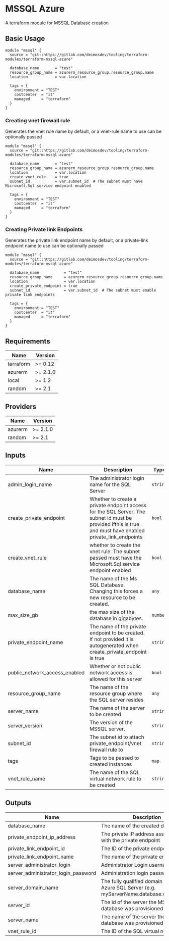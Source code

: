 # MSSQL Azure
A terraform module  for MSSQL Database creation


## Basic Usage 

```hcl
module "mssql" {
  source = "git::https://gitlab.com/deimosdev/tooling/terraform-modules/terraform-mssql-azure"

  database_name       = "test"
  resource_group_name = azurerm_resource_group.resource_group.name
  location            = var.location

  tags = {
    environment = "TEST"
    costcenter  = "it"
    managed     = "terraform"
  }
}
```

### Creating vnet firewall rule
Generates the vnet rule name by default, or a vnet-rule name to use can be optionally passed

```hcl
module "mssql" {
  source = "git::https://gitlab.com/deimosdev/tooling/terraform-modules/terraform-mssql-azure"

  database_name       = "test"
  resource_group_name = azurerm_resource_group.resource_group.name
  location            = var.location
  create_vnet_rule    = true
  subnet_id           = var.subnet_id  # The subnet must have Microsoft.Sql service endpoint enabled

  tags = {
    environment = "TEST"
    costcenter  = "it"
    managed     = "terraform"
  }
}
```

### Creating Private link Endpoints
Generates the private link endpoint name by default, or a private-link endpoint name to use can be optionally passed

```hcl
module "mssql" {
  source = "git::https://gitlab.com/deimosdev/tooling/terraform-modules/terraform-mssql-azure"

  database_name           = "test"
  resource_group_name     = azurerm_resource_group.resource_group.name
  location                = var.location
  create_private_endpoint = true
  subnet_id               = var.subnet_id  # The subnet must enable private link endpoints

  tags = {
    environment = "TEST"
    costcenter  = "it"
    managed     = "terraform"
  }
}
```

## Requirements

| Name | Version |
|------|---------|
| terraform | >= 0.12 |
| azurerm | >= 2.1.0 |
| local | >= 1.2 |
| random | >= 2.1 |

## Providers

| Name | Version |
|------|---------|
| azurerm | >= 2.1.0 |
| random | >= 2.1 |

## Inputs

| Name | Description | Type | Default | Required |
|------|-------------|------|---------|:--------:|
| admin\_login\_name | The administrator login name for the SQL Server | `string` | `""` | no |
| create\_private\_endpoint | Whether to create a private endpoint access for the SQL Server. The subnet id must be provided ifthis is true and must have enabled private\_link\_endpoints | `bool` | `false` | no |
| create\_vnet\_rule | whether to create the vnet rule. The subnet passed must have the Microsoft.Sql service endpoint enabled | `bool` | `false` | no |
| database\_name | The name of the Ms SQL Database. Changing this forces a new resource to be created. | `any` | n/a | yes |
| max\_size\_gb | the max size of the database in gigabytes. | `number` | `20` | no |
| private\_endpoint\_name | The name of the private endpoint to be created. If not provided it is autogenerated when create\_private\_endpoint is true | `string` | `""` | no |
| public\_network\_access\_enabled | Whether or not public network access is allowed for this server | `bool` | `false` | no |
| resource\_group\_name | The name of the resource group where the SQL server resides | `any` | n/a | yes |
| server\_name | The name of the server to be created | `string` | `""` | no |
| server\_version | The version of the MSSQL server. | `string` | `"12.0"` | no |
| subnet\_id | The subnet id to attach private\_endpoint/vnet firewall rule to | `string` | `""` | no |
| tags | Tags to be passed to created instances | `map` | `{}` | no |
| vnet\_rule\_name | The name of the SQL virtual network rule to be created | `string` | `""` | no |

## Outputs

| Name | Description |
|------|-------------|
| database\_name | The name of the created database |
| private\_endpoint\_ip\_address | The private IP address associated with the private endpoint |
| private\_link\_endpoint\_id | The ID of the private endpoint |
| private\_link\_endpoint\_name | The name of the private endpoint |
| server\_administrator\_login | Administrator Login username |
| server\_administrator\_login\_password | Administration login password |
| server\_domain\_name | The fully qualified domain name of the Azure SQL Server (e.g. myServerName.database.windows.net |
| server\_id | The id of the server the MSSQL database was provisioned on |
| server\_name | The name of the server the MSSQL database was provisioned on |
| vnet\_rule\_id | The ID of the SQL virtual network rule |


